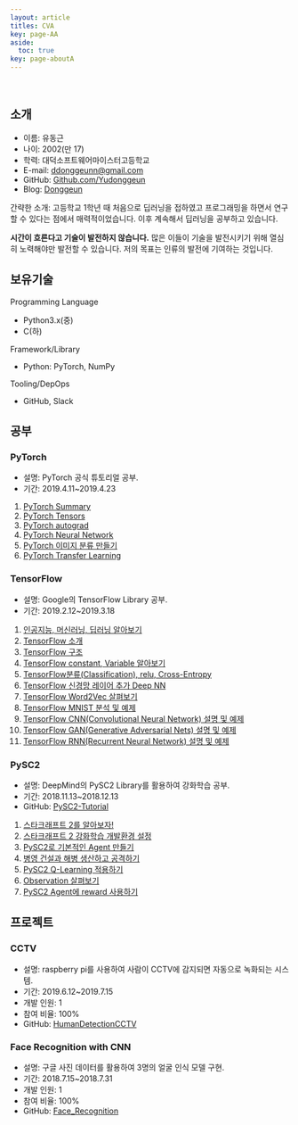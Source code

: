 ```yaml
---
layout: article
titles: CVA
key: page-AA
aside:
  toc: true
key: page-aboutA
---
```


<br/>

## 소개

- 이름: 유동근
- 나이: 2002(만 17)
- 학력: 대덕소프트웨어마이스터고등학교
- E-mail: ddonggeunn@gmail.com
- GitHub: [Github.com/Yudonggeun](https://github.com/yudonggeun)
- Blog: [Donggeun](http://blog.donggeun.net)

간략한 소개: 고등학교 1학년 때 처음으로 딥러닝을 접하였고 프로그래밍을 하면서 연구할 수 있다는 점에서 매력적이었습니다. 이후 계속해서 딥러닝을 공부하고 있습니다.

**시간이 흐른다고 기술이 발전하지 않습니다.** 많은 이들이 기술을 발전시키기 위해 열심히 노력해야만 발전할 수 있습니다.
저의 목표는 인류의 발전에 기여하는 것입니다.

## 보유기술

Programming Language

- Python3.x(중)
- C(하)

Framework/Library

- Python: PyTorch, NumPy

Tooling/DepOps

- GitHub, Slack

## 공부

### PyTorch

- 설명: PyTorch 공식 튜토리얼 공부.
- 기간: 2019.4.11~2019.4.23

1. [PyTorch Summary](https://blog.donggeun.net/57)
2. [PyTorch Tensors](https://blog.donggeun.net/58)
3. [PyTorch autograd](https://blog.donggeun.net/59)
4. [PyTorch Neural Network](https://blog.donggeun.net/60)
5. [PyTorch 이미지 분류 만들기](https://blog.donggeun.net/61)
6. [PyTorch Transfer Learning](https://blog.donggeun.net/62)

### TensorFlow

- 설명: Google의 TensorFlow Library 공부.
- 기간: 2019.2.12~2019.3.18

1. [인공지능, 머신러닝, 딥러닝 알아보기](https://blog.donggeun.net/44)
2. [TensorFlow 소개](https://blog.donggeun.net/46)
3. [TensorFlow 구조](https://blog.donggeun.net/47)
4. [TensorFlow constant, Variable 알아보기](https://blog.donggeun.net/48)
5. [TensorFlow분류(Classification), relu, Cross-Entropy](https://blog.donggeun.net/49)
6. [TensorFlow 신경망 레이어 추가 Deep NN](https://blog.donggeun.net/50)
7. [TensorFlow Word2Vec 살펴보기](https://blog.donggeun.net/51)
8. [TensorFlow MNIST 분석 및 예제](https://blog.donggeun.net/52)
9. [TensorFlow CNN(Convolutional Neural Network) 설명 및 예제](https://blog.donggeun.net/53)
10. [TensorFlow GAN(Generative Adversarial Nets) 설명 및 예제](https://blog.donggeun.net/54)
11. [TensorFlow RNN(Recurrent Neural Network) 설명 및 예제](https://blog.donggeun.net/55)

### PySC2

- 설명: DeepMind의 PySC2 Library를 활용하여 강화학습 공부.
- 기간: 2018.11.13~2018.12.13
- GitHub: [PySC2-Tutorial](https://github.com/Yudonggeun/PySC2-Tutorial)

1. [스타크래프트 2를 알아보자!](https://blog.donggeun.net/37)
2. [스타크래프트 2 강화학습 개발환경 설정](https://blog.donggeun.net/38)
3. [PySC2로 기본적인 Agent 만들기](https://blog.donggeun.net/39)
4. [병영 건설과 해병 생산하고 공격하기](https://blog.donggeun.net/40)
5. [PySC2 Q-Learning 적용하기](https://blog.donggeun.net/41)
6. [Observation 살펴보기](https://blog.donggeun.net/42)
7. [PySC2 Agent에 reward 사용하기](https://blog.donggeun.net/43)

## 프로젝트

### CCTV

- 설명: raspberry pi를 사용하여 사람이 CCTV에 감지되면 자동으로 녹화되는 시스템.
- 기간: 2019.6.12~2019.7.15
- 개발 인원: 1
- 참여 비율: 100%
- GitHub: [HumanDetectionCCTV](https://github.com/Yudonggeun/HumanDetectionCCTV)

### Face Recognition with CNN

- 설명: 구글 사진 데이터를 활용하여 3명의 얼굴 인식 모델 구현.
- 기간: 2018.7.15~2018.7.31
- 개발 인원: 1
- 참여 비율: 100%
- GitHub: [Face_Recognition](https://github.com/Yudonggeun/FaceRecognitionWithCNN)